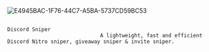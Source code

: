 ![E4945BAC-1F76-44C7-A5BA-5737CD59BC53](https://user-images.githubusercontent.com/119854821/228454369-508b4bfc-09ce-49f8-a1b0-89b47795c9b0.jpg)
                                                   
                                                   
                                                   
                                                                      Discord Sniper
                                  A lightweight, fast and efficient Discord Nitro sniper, giveaway sniper & invite sniper.

                                                              
